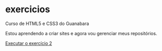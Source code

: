# exercicios
 Curso de HTML5 e CSS3 do Guanabara

Estou aprendendo a criar sites e agora vou gerenciar meus repositórios.

<a href="https://cirosilveira.github.io/exercicios/ex002/" target="_blank">Executar o exercício 2</a>